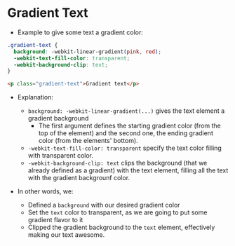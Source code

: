 # Gradient Text

- Example to give some text a gradient color:

```css
.gradient-text {
  background: -webkit-linear-gradient(pink, red);
  -webkit-text-fill-color: transparent;
  -webkit-background-clip: text;
}
```

```html
<p class="gradient-text">Gradient text</p>
```

- Explanation:

  - `background: -webkit-linear-gradient(...)` gives the text element a gradient background
    - The first argument defines the starting gradient color (from the top of the element) and the second one, the ending gradient color (from the elements' bottom).
  - `-webkit-text-fill-color: transparent` specify the text color filling with transparent color.
  - `-webkit-background-clip: text` clips the background (that we already defined as a gradient) with the text element, filling all the text with the gradient backgrounf color.

- In other words, we:
  - Defined a `background` with our desired gradient color
  - Set the `text` color to transparent, as we are going to put some gradient flavor to it
  - Clipped the gradient background to the `text` element, effectively making our text awesome.

